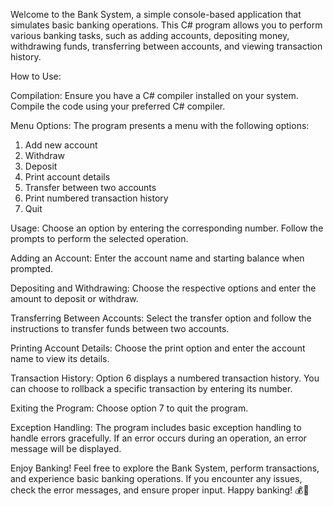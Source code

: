Welcome to the Bank System, a simple console-based application that simulates basic banking operations. This C# program allows you to perform various banking tasks, such as adding accounts, depositing money, withdrawing funds, transferring between accounts, and viewing transaction history.

How to Use:

Compilation:
Ensure you have a C# compiler installed on your system.
Compile the code using your preferred C# compiler.

Menu Options:
The program presents a menu with the following options:
1. Add new account
2. Withdraw
3. Deposit
4. Print account details
5. Transfer between two accounts
6. Print numbered transaction history
7. Quit

Usage:
Choose an option by entering the corresponding number.
Follow the prompts to perform the selected operation.

Adding an Account:
Enter the account name and starting balance when prompted.

Depositing and Withdrawing:
Choose the respective options and enter the amount to deposit or withdraw.

Transferring Between Accounts:
Select the transfer option and follow the instructions to transfer funds between two accounts.

Printing Account Details:
Choose the print option and enter the account name to view its details.

Transaction History:
Option 6 displays a numbered transaction history.
You can choose to rollback a specific transaction by entering its number.

Exiting the Program:
Choose option 7 to quit the program.

Exception Handling:
The program includes basic exception handling to handle errors gracefully. If an error occurs during an operation, an error message will be displayed.

Enjoy Banking!
Feel free to explore the Bank System, perform transactions, and experience basic banking operations. If you encounter any issues, check the error messages, and ensure proper input. Happy banking! 💰🏦
